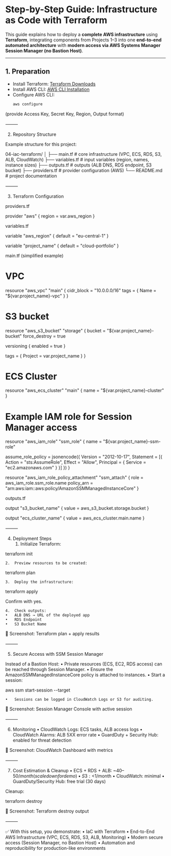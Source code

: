# Step-by-Step Guide: Infrastructure as Code with Terraform

This guide explains how to deploy a **complete AWS infrastructure** using **Terraform**, integrating components from Projects 1–3 into one **end-to-end automated architecture** with **modern access via AWS Systems Manager Session Manager (no Bastion Host)**.

---

## **1. Preparation**
- Install Terraform: [Terraform Downloads](https://developer.hashicorp.com/terraform/downloads)
- Install AWS CLI: [AWS CLI Installation](https://docs.aws.amazon.com/cli/latest/userguide/getting-started-install.html)
- Configure AWS CLI:
  ```bash
  aws configure

(provide Access Key, Secret Key, Region, Output format)

⸻

2. Repository Structure

Example structure for this project:

04-iac-terraform/
│
├── main.tf        # core infrastructure (VPC, ECS, RDS, S3, ALB, CloudWatch)
├── variables.tf   # input variables (region, names, instance sizes)
├── outputs.tf     # outputs (ALB DNS, RDS endpoint, S3 bucket)
├── providers.tf   # provider configuration (AWS)
└── README.md      # project documentation


⸻

3. Terraform Configuration

providers.tf

provider "aws" {
  region = var.aws_region
}

variables.tf

variable "aws_region" {
  default = "eu-central-1"
}

variable "project_name" {
  default = "cloud-portfolio"
}

main.tf (simplified example)

# VPC
resource "aws_vpc" "main" {
  cidr_block = "10.0.0.0/16"
  tags = { Name = "${var.project_name}-vpc" }
}

# S3 bucket
resource "aws_s3_bucket" "storage" {
  bucket = "${var.project_name}-bucket"
  force_destroy = true

  versioning { enabled = true }

  tags = { Project = var.project_name }
}

# ECS Cluster
resource "aws_ecs_cluster" "main" {
  name = "${var.project_name}-cluster"
}

# Example IAM role for Session Manager access
resource "aws_iam_role" "ssm_role" {
  name = "${var.project_name}-ssm-role"

  assume_role_policy = jsonencode({
    Version = "2012-10-17",
    Statement = [{
      Action = "sts:AssumeRole",
      Effect = "Allow",
      Principal = { Service = "ec2.amazonaws.com" }
    }]
  })
}

resource "aws_iam_role_policy_attachment" "ssm_attach" {
  role       = aws_iam_role.ssm_role.name
  policy_arn = "arn:aws:iam::aws:policy/AmazonSSMManagedInstanceCore"
}

outputs.tf

output "s3_bucket_name" {
  value = aws_s3_bucket.storage.bucket
}

output "ecs_cluster_name" {
  value = aws_ecs_cluster.main.name
}


⸻

4. Deployment Steps
	1.	Initialize Terraform:

terraform init


	2.	Preview resources to be created:

terraform plan


	3.	Deploy the infrastructure:

terraform apply

Confirm with yes.

	4.	Check outputs:
	•	ALB DNS → URL of the deployed app
	•	RDS Endpoint
	•	S3 Bucket Name

📸 Screenshot: Terraform plan + apply results

⸻

5. Secure Access with SSM Session Manager

Instead of a Bastion Host:
	•	Private resources (ECS, EC2, RDS access) can be reached through Session Manager.
	•	Ensure the AmazonSSMManagedInstanceCore policy is attached to instances.
	•	Start a session:

aws ssm start-session --target <instance-id>


	•	Sessions can be logged in CloudWatch Logs or S3 for auditing.

📸 Screenshot: Session Manager Console with active session

⸻

6. Monitoring
	•	CloudWatch Logs: ECS tasks, ALB access logs
	•	CloudWatch Alarms: ALB 5XX error rate
	•	GuardDuty + Security Hub: enabled for threat detection

📸 Screenshot: CloudWatch Dashboard with metrics

⸻

7. Cost Estimation & Cleanup
	•	ECS + RDS + ALB: ~$40–50/month (scale down for demo)
	•	S3: <$1/month
	•	CloudWatch: minimal
	•	GuardDuty/Security Hub: free trial (30 days)

Cleanup:

terraform destroy

📸 Screenshot: Terraform destroy output

⸻

✅ With this setup, you demonstrate:
	•	IaC with Terraform
	•	End-to-End AWS Infrastructure (VPC, ECS, RDS, S3, ALB, Monitoring)
	•	Modern secure access (Session Manager, no Bastion Host)
	•	Automation and reproducibility for production-like environments


